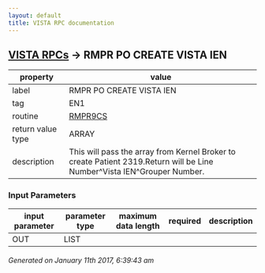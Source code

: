 ```yaml
---
layout: default
title: VISTA RPC documentation
---
```




## [VISTA RPCs](TableOfContent.md) &#8594; RMPR PO CREATE VISTA IEN 

 property | value 
--- | --- 
 label | RMPR PO CREATE VISTA IEN
 tag | EN1
 routine | [RMPR9CS](http://code.osehra.org/dox/Routine_RMPR9CS_source.html)
 return value type | ARRAY
 description | This will pass the array from Kernel Broker to create Patient 2319.Return will be Line Number^Vista IEN^Grouper Number.

### Input Parameters

| input parameter | parameter type | maximum data length | required | description | 
| --- | --- | --- | --- | --- | 
| OUT | LIST |  |  |   | 




 ###### Generated on January 11th 2017, 6:39:43 am